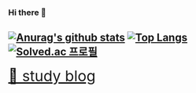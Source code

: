 ### Hi there 👋
[![Anurag's github stats](https://github-readme-stats.vercel.app/api?username=ag502&theme=react&show_icons=true&hide=stars,issues&count_private=true)](https://github.com/anuraghazra/github-readme-stats)
[![Top Langs](https://github-readme-stats.vercel.app/api/top-langs/?username=ag502&layout=compact)](https://github.com/anuraghazra/github-readme-stats)
[![Solved.ac
프로필](http://mazassumnida.wtf/api/v2/generate_badge?boj=ag502)](https://solved.ac/ag502)
-----
<a href="https://velog.io/@ag502" style="font-size: 30px">📗 study blog</a>
